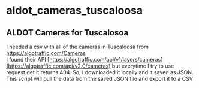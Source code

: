 # aldot_cameras_tuscaloosa <br>
## ALDOT Cameras for Tuscalosoa <br>
I needed a csv with all of the cameras in Tuscaloosa from https://algotraffic.com/Cameras <br>
I found their API [https://algotraffic.com/api/v1/layers/cameras](https://algotraffic.com/api/v2.0/cameras) but everytime I try to use request.get it returns 404. So, I downloaded it locally and it saved as JSON.<br>
This script will pull the data from the saved JSON file and export it to a CSV
